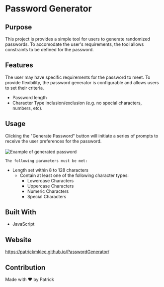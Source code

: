 # Password Generator

## Purpose
This project is provides a simple tool for users to generate randomized passwords. 
To accomodate the user's requirements, the tool allows constraints to be defined for the password.

## Features

The user may have specific requirements for the password to meet. To provide flexibility, the password generator is configurable and allows users to set their criteria.
- Password length
- Character Type inclusion/exclusion (e.g. no special characters, numbers, etc).

## Usage
  Clicking the "Generate Password" button will initiate a series of prompts to receive the user preferences for the password.<br></br>
	![Example of generated password](assets/images/GeneratedPasswordScreenshot.jpg)

	The following parameters must be met:
  - Length set within 8 to 128 characters
	- Contain at least one of the following character types: 
		- Lowercase Characters
		- Uppercase Characters
		- Numeric Characters
		- Special Characters


## Built With
* JavaScript

## Website
https://patrickmklee.github.io/PasswordGenerator/

## Contribution
Made with ❤️ by Patrick
